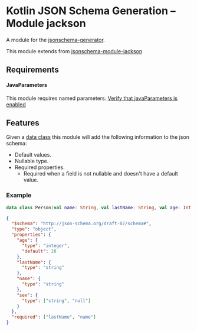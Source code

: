 # Kotlin JSON Schema Generation – Module jackson

A module for the [jsonschema-generator](https://github.com/victools/jsonschema-generator).

This module extends from [jsonschema-module-jackson](https://github.com/victools/jsonschema-module-jackson)

## Requirements

#### JavaParameters

This module requires named parameters. [Verify that javaParameters is enabled](https://stackoverflow.com/a/45577384)

## Features

Given a [data class](https://kotlinlang.org/docs/reference/data-classes.html#data-classes) this module will add the following information to the json schema:

- Default values.
- Nullable type.
- Required properties.
  - Required when a field is not nullable and doesn't have a default value.

### Example

```kotlin
data class Person(val name: String, val lastName: String, val age: Int = 28, val sex: String?)
```

```json
{
  "$schema": "http://json-schema.org/draft-07/schema#",
  "type": "object",
  "properties": {
    "age": {
      "type": "integer",
      "default": 28
    },
    "lastName": {
      "type": "string"
    },
    "name": {
      "type": "string"
    },
    "sex": {
      "type": ["string", "null"]
    }
  },
  "required": ["lastName", "name"]
}
```
